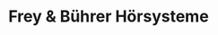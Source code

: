 ---
title: "Frey & Bührer Hörsysteme"
url: /todtnau/frey-und-buehrer-hoersysteme/
shop: Hörgeräte
---